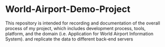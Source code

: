 # World-Airport-Demo-Project
This repository is intended for recording and documentation of the overall process of my project,  which includes development process, tools, platform, and the domain (i.e. Application for World Airport Information System). and replicate the data to different back-end servers
